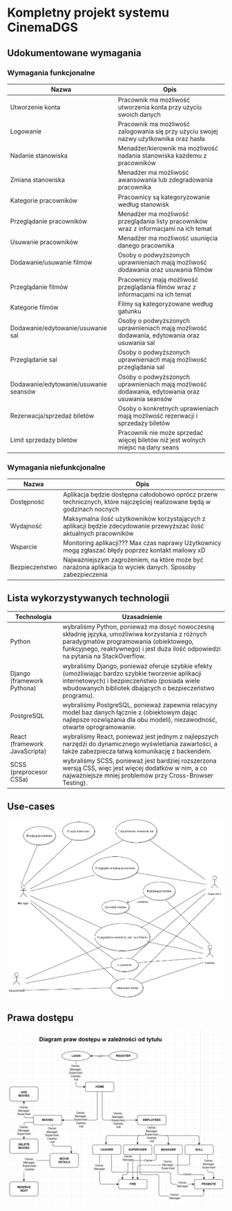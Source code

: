 # Kompletny projekt systemu CinemaDGS

## Udokumentowane wymagania
### Wymagania funkcjonalne
|               Nazwa                 |               Opis                |
|-------------------------------------|-----------------------------------|
|Utworzenie konta                     |Pracownik ma możliwość utworzenia konta przy użyciu swoich danych
|Logowanie                            |Pracownik ma możliwość zalogowania się przy użyciu swojej nazwy użytkownika oraz hasła
|Nadanie stanowiska                   |Menadżer/kierownik ma możliwość nadania stanowiska każdemu z pracowników
|Zmiana stanowiska                    |Menadżer ma możliwość awansowania lub zdegradowania pracownika
|Kategorie pracowników                |Pracownicy są kategoryzowanie według stanowisk 
|Przeglądanie pracowników             |Menadżer ma możliwość przeglądania listy pracowników wraz z informacjami na ich temat
|Usuwanie pracowników                 |Menadżer ma możliwość usunięcia danego pracownika
|Dodawanie/usuwanie filmów            |Osoby o podwyższonych uprawnieniach mają możliwość dodawania oraz usuwania filmów
|Przeglądanie filmów                  |Pracownicy mają możliwość przeglądania filmów wraz z informacjami na ich temat
|Kategorie filmów                     |Filmy są kategoryzowane według gatunku
|Dodawanie/edytowanie/usuwanie sal    |Osoby o podwyższonych uprawnieniach mają możliwość dodawania, edytowania oraz usuwania sal
|Przeglądanie sal                     |Osoby o podwyższonych uprawnieniach mają możliwość przeglądania sal
|Dodawanie/edytowanie/usuwanie seansów|Osoby o podwyższonych uprawnieniach mają możliwość dodawania, edytowania oraz usuwania seansów
|Rezerwacja/sprzedaż biletów          |Osoby o konkretnych uprawieniach mają możliwość rezerwacji i sprzedaży biletów
|Limit sprzedaży biletów              |Pracownik nie może sprzedać więcej biletów niż jest wolnych miejsc na dany seans
### Wymagania niefunkcjonalne
|               Nazwa                 |               Opis                |
|-------------------------------------|-----------------------------------|
|Dostępność                           |Aplikacja będzie dostępna całodobowo oprócz przerw technicznych, które najczęściej realizowane będą  w godzinach nocnych
|Wydajność                            |Maksymalna ilość użytkowników korzystających z aplikacji będzie zdecydowanie przewyższać ilość aktualnych pracowników
|Wsparcie                             |Monitoring aplikacji??? Max czas naprawy Użytkownicy mogą zgłaszać błędy poprzez kontakt mailowy xD
|Bezpieczeństwo                       |Najważniejszym zagrożeniem, na które może być narażona aplikacja to wyciek danych. Sposoby zabezpieczenia
## Lista wykorzystywanych technologii
|             Technologia             |            Uzasadnienie           |
|-------------------------------------|-----------------------------------|
|Python                               |wybraliśmy Python, ponieważ ma dosyć nowoczesną składnię języka, umożliwiwa korzystania z różnych paradygmatów programowania (obiektowego, funkcyjnego, reaktywnego) i jest duża ilość odpowiedzi na pytania na StackOverflow.
|Django (framework Pythona)           |wybraliśmy Django, ponieważ oferuje szybkie efekty (umożliwiając bardzo szybkie tworzenie aplikacji internetowych) i bezpieczeństwo (posiada wiele wbudowanych bibliotek dbających o bezpieczeństwo programu).
|PostgreSQL                           |wybraliśmy PostgreSQL, ponieważ zapewnia relacyjny model baz danych łącznie z (obiektowym dając najlepsze rozwiązania dla obu modeli), niezawodność, otwarte oprogramowanie.
|React (framework JavaScripta)        |wybraliśmy React, ponieważ jest jednym z najlepszych narzędzi do dynamicznego wyświetlania zawartości, a także zabezpiecza łatwą komunikację z backendem.
|SCSS (preprocesor CSSa)              |wybraliśmy SCSS, ponieważ jest bardziej rozszerzona wersją CSS, więc jest więcej dodatków w nim, a co najważniejsze mniej problemów przy Cross-Browser Testing).
## Use-cases
![This is a alt text.](useCase.png)
## Prawa dostępu
![This is a alt text.](prawa-dostepu-diagram.png)

